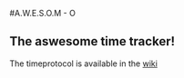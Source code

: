 #A.W.E.S.O.M - O
## The aswesome time tracker!

The timeprotocol is available in the [wiki](https://github.com/brunnurs/awesom-o/wiki/Worklog)
